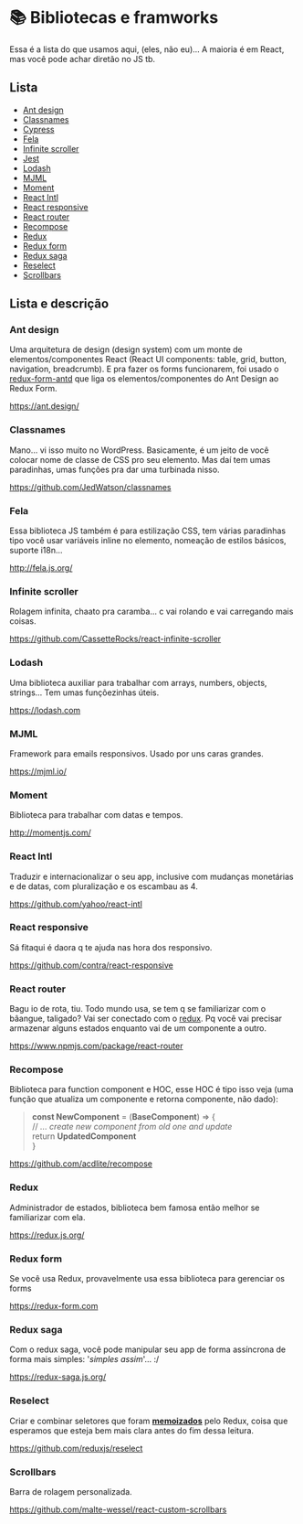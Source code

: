 # 📚 Bibliotecas e framworks

Essa é a lista do que usamos aqui, (eles, não eu)... A maioria é em React, mas você pode achar diretão no JS tb.

## Lista

 - [Ant design](#ant-design)
 - [Classnames](#classnames)
 - [Cypress](libraries/Cypress.md)
 - [Fela](#fela)
 - [Infinite scroller](#infinite-scroller)
 - [Jest](libraries/Jest.md)
 - [Lodash](#lodash)
 - [MJML](#mjml)
 - [Moment](#moment)
 - [React Intl](#react-intl)
 - [React responsive](#react-responsive)
 - [React router](#react-router)
 - [Recompose](#recompose)
 - [Redux](#redux)
 - [Redux form](#redux-form)
 - [Redux saga](#redux-saga)
 - [Reselect](#reselect)
 - [Scrollbars](#scrollbars)

## Lista e descrição

### Ant design

Uma arquitetura de design (design system) com um monte de elementos/componentes React (React UI components: table, grid, button, navigation, breadcrumb). E pra fazer os forms funcionarem, foi usado o [redux-form-antd](https://www.npmjs.com/package/redux-form-antd) que liga os elementos/componentes do Ant Design ao Redux Form.

https://ant.design/

### Classnames

Mano... vi isso muito no WordPress. Basicamente, é um jeito de você colocar nome de classe de CSS pro seu elemento. Mas daí tem umas paradinhas, umas funções pra dar uma turbinada nisso.

https://github.com/JedWatson/classnames

### Fela

Essa biblioteca JS também é para estilização CSS, tem várias paradinhas tipo você usar variáveis inline no elemento, nomeação de estilos básicos, suporte i18n...

http://fela.js.org/

### Infinite scroller

Rolagem infinita, chaato pra caramba... c vai rolando e vai carregando mais coisas.

https://github.com/CassetteRocks/react-infinite-scroller

### Lodash

Uma biblioteca auxiliar para trabalhar com arrays, numbers, objects, strings... Tem umas funçõezinhas úteis.

https://lodash.com

### MJML

Framework para emails responsivos. Usado por uns caras grandes.

https://mjml.io/

### Moment

Biblioteca para trabalhar com datas e tempos.

http://momentjs.com/

### React Intl

Traduzir e internacionalizar o seu app, inclusive com mudanças monetárias e de datas, com pluralização e os escambau as 4.

https://github.com/yahoo/react-intl

### React responsive

Sá fitaqui é daora q te ajuda nas hora dos responsivo.

https://github.com/contra/react-responsive

### React router

Bagu io de rota, tiu. Todo mundo usa, se tem q se familiarizar com o bâangue, taligado? 
Vai ser conectado com o [redux](https://github.com/supasate/connected-react-router). Pq você vai precisar armazenar alguns estados enquanto vai de um componente a outro.

https://www.npmjs.com/package/react-router

### Recompose

Biblioteca para function component e HOC, esse HOC é tipo isso veja (uma função que atualiza um componente e retorna componente, não dado):

> **const NewComponent** = (**BaseComponent**) => {  
>  // _... create new component from old one and update_  
>  return **UpdatedComponent**  
> }  

https://github.com/acdlite/recompose

### Redux

Administrador de estados, biblioteca bem famosa então melhor se familiarizar com ela.

https://redux.js.org/

### Redux form

Se você usa Redux, provavelmente usa essa biblioteca para gerenciar os forms

https://redux-form.com

### Redux saga

Com o redux saga, você pode manipular seu app de forma assíncrona de forma mais simples: '_simples assim_'... :/

https://redux-saga.js.org/

### Reselect

Criar e combinar seletores que foram [**memoizados**](https://pt.stackoverflow.com/questions/405781/qual-%C3%A9-a-real-diferen%C3%A7a-entre-usememo-e-usecallback) pelo Redux, coisa que esperamos que esteja bem mais clara antes do fim dessa leitura.

https://github.com/reduxjs/reselect

### Scrollbars

Barra de rolagem personalizada.

https://github.com/malte-wessel/react-custom-scrollbars
